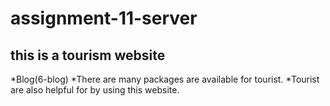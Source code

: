 # assignment-11-server
## this is a tourism website
*Blog(6-blog)
*There are many packages are available for tourist.
*Tourist are also helpful for by using this website.
